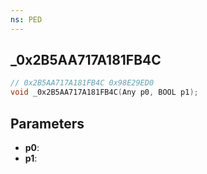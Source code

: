 ```yaml
---
ns: PED
---
```

## _0x2B5AA717A181FB4C

```c
// 0x2B5AA717A181FB4C 0x98E29ED0
void _0x2B5AA717A181FB4C(Any p0, BOOL p1);
```


## Parameters
* **p0**: 
* **p1**: 

